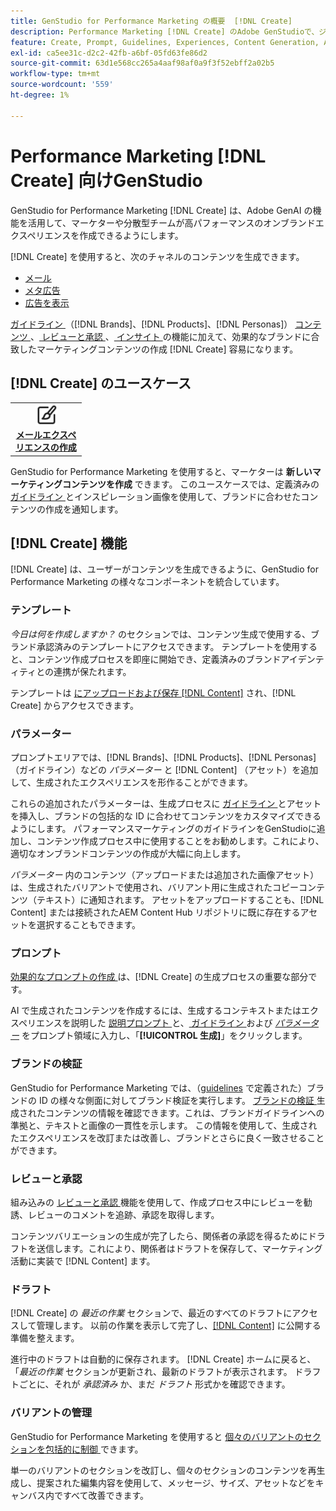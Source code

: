 ```yaml
---
title: GenStudio for Performance Marketing の概要  [!DNL Create]
description: Performance Marketing [!DNL Create] のAdobe GenStudioで、ジェネレーティブ AI を使用して、高パフォーマンスのオンブランドコンテンツを迅速に生成します。
feature: Create, Prompt, Guidelines, Experiences, Content Generation, Approval
exl-id: ca5ee31c-d2c2-42fb-a6bf-05fd63fe86d2
source-git-commit: 63d1e568cc265a4aaf98af0a9f3f52ebff2a02b5
workflow-type: tm+mt
source-wordcount: '559'
ht-degree: 1%

---
```


# Performance Marketing [!DNL Create] 向けGenStudio

GenStudio for Performance Marketing [!DNL Create] は、Adobe GenAI の機能を活用して、マーケターや分散型チームが高パフォーマンスのオンブランドエクスペリエンスを作成できるようにします。

[!DNL Create] を使用すると、次のチャネルのコンテンツを生成できます。

* [メール](email-experiences.md)
* [ メタ広告 ](meta-experiences.md)
* [ 広告を表示 ](display-ad-experiences.md)

[ ガイドライン ](/help/user-guide/guidelines/overview.md) （[!DNL Brands]、[!DNL Products]、[!DNL Personas]） [ コンテンツ ](/help/user-guide/content/overview.md)、[ レビューと承認 ](/help/user-guide/approvals/overview.md)、[ インサイト ](/help/user-guide/insights/overview.md) の機能に加えて、効果的なブランドに合致したマーケティングコンテンツの作成 [!DNL Create] 容易になります。

## [!DNL Create] のユースケース

<table style="table-layout:fixed">
<tr style="border: 0;">
   <td align="center" valign="top" width="100">
      <a href="/help/user-guide/create/create-email-experience.md">
      <img alt="コンテンツを新規作成" src="../../assets/icons/icon-create.svg" width="35">
      </a>
      <div>
         <a href="/help/user-guide/create/create-email-experience.md">
         <strong> メールエクスペリエンスの作成 </strong>
         </a>
      </div>
   </td>
   <!-- <td align="center" valign="top" width="100">
      <a href="/help/user-guide/content/overview.md">
      <img alt="Re-use existing content" src="../../assets/icons/icon-addContent.svg" width="35">
      </a>
      <div>
         <a href="/help/user-guide/content/overview.md">
         <strong>Re-use existing content</strong>
         </a>
      </div>
   </td>
   <td align="center" valign="top" width="100">
      <a href="../create/generate-variants.md">
      <img alt="Generate variants of approved content" src="../../assets/icons/icon-template.svg" width="35">
      </a>
      <div>
         <a href="../create/generate-variants.md">
         <strong>Generate variants of approved content</strong>
         </a>
      </div>
   </td> -->
</tr>
</table>

GenStudio for Performance Marketing を使用すると、マーケターは **新しいマーケティングコンテンツを作成** できます。 このユースケースでは、定義済みの [ ガイドライン ](/help/user-guide/guidelines/overview.md) とインスピレーション画像を使用して、ブランドに合わせたコンテンツの作成を通知します。
<!-- * **Re-use existing content** - In this use case, upload an existing email, ad, or image to GenStudio for Performance Marketing and use the power of Adobe generative AI technology to revise and improve existing content. 
* **Generate variants of approved content** - In this use case, [generate variations of content that is approved by stakeholders](generate-variants.md) and published to [!DNL Content]. -->

## [!DNL Create] 機能

[!DNL Create] は、ユーザーがコンテンツを生成できるように、GenStudio for Performance Marketing の様々なコンポーネントを統合しています。

### テンプレート

_今日は何を作成しますか？_ のセクションでは、コンテンツ生成で使用する、ブランド承認済みのテンプレートにアクセスできます。 テンプレートを使用すると、コンテンツ作成プロセスを即座に開始でき、定義済みのブランドアイデンティティとの連携が保たれます。

テンプレートは [ にアップロードおよび保存  [!DNL Content]](/help/user-guide/content/overview.md) され、[!DNL Create] からアクセスできます。

### パラメーター

プロンプトエリアでは、[!DNL Brands]、[!DNL Products]、[!DNL Personas] （ガイドライン）などの _パラメーター_ と [!DNL Content] （アセット）を追加して、生成されたエクスペリエンスを形作ることができます。

これらの追加されたパラメーターは、生成プロセスに [ ガイドライン ](/help/user-guide/guidelines/overview.md) とアセットを挿入し、ブランドの包括的な ID に合わせてコンテンツをカスタマイズできるようにします。 パフォーマンスマーケティングのガイドラインをGenStudioに追加し、コンテンツ作成プロセス中に使用することをお勧めします。これにより、適切なオンブランドコンテンツの作成が大幅に向上します。

_パラメーター_ 内のコンテンツ（アップロードまたは追加された画像アセット）は、生成されたバリアントで使用され、バリアント用に生成されたコピーコンテンツ（テキスト）に通知されます。 アセットをアップロードすることも、[!DNL Content] または接続されたAEM Content Hub リポジトリに既に存在するアセットを選択することもできます。

### プロンプト

[ 効果的なプロンプトの作成 ](/help/user-guide/effective-prompts.md) は、[!DNL Create] の生成プロセスの重要な部分です。

AI で生成されたコンテンツを作成するには、生成するコンテキストまたはエクスペリエンスを説明した [ 説明プロンプト ](/help/user-guide/effective-prompts.md) と、[ ガイドライン ](/help/user-guide/guidelines/overview.md) および [_パラメーター_](#parameters) をプロンプト領域に入力し、「**[!UICONTROL 生成]**」をクリックします。

### ブランドの検証

GenStudio for Performance Marketing では、（[guidelines](/help/user-guide/guidelines/overview.md) で定義された）ブランドの ID の様々な側面に対してブランド検証を実行します。 [ ブランドの検証 ](/help/user-guide/guidelines/brand-validation.md) 生成されたコンテンツの情報を確認できます。これは、ブランドガイドラインへの準拠と、テキストと画像の一貫性を示します。 この情報を使用して、生成されたエクスペリエンスを改訂または改善し、ブランドとさらに良く一致させることができます。

### レビューと承認

組み込みの [ レビューと承認 ](/help/user-guide/approvals/overview.md) 機能を使用して、作成プロセス中にレビューを勧誘、レビューのコメントを追跡、承認を取得します。

コンテンツバリエーションの生成が完了したら、関係者の承認を得るためにドラフトを送信します。これにより、関係者はドラフトを保存して、マーケティング活動に実装で [!DNL Content] ます。

### ドラフト

[!DNL Create] の _最近の作業_ セクションで、最近のすべてのドラフトにアクセスして管理します。 以前の作業を表示して完了し、[[!DNL Content]](/help/user-guide/content/overview.md) に公開する準備を整えます。

進行中のドラフトは自動的に保存されます。 [!DNL Create] ホームに戻ると、「_最近の作業_ セクションが更新され、最新のドラフトが表示されます。 ドラフトごとに、それが _承認済み_ か、まだ _ドラフト_ 形式かを確認できます。

### バリアントの管理

GenStudio for Performance Marketing を使用すると [ 個々のバリアントのセクションを包括的に制御 ](/help/user-guide/create/manage-variants.md) できます。

単一のバリアントのセクションを改訂し、個々のセクションのコンテンツを再生成し、提案された編集内容を使用して、メッセージ、サイズ、アセットなどをキャンバス内ですべて改善できます。
